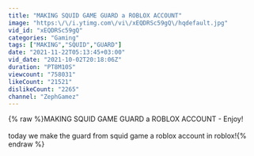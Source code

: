 ```yaml
---
title: "MAKING SQUID GAME GUARD a ROBLOX ACCOUNT"
image: "https:\/\/i.ytimg.com\/vi\/xEQDRSc59gQ\/hqdefault.jpg"
vid_id: "xEQDRSc59gQ"
categories: "Gaming"
tags: ["MAKING","SQUID","GUARD"]
date: "2021-11-22T05:13:45+03:00"
vid_date: "2021-10-02T20:18:06Z"
duration: "PT8M10S"
viewcount: "758031"
likeCount: "21521"
dislikeCount: "2265"
channel: "ZephGamez"
---
```

{% raw %}MAKING SQUID GAME GUARD a ROBLOX ACCOUNT - Enjoy!<br /><br />today we make the guard from squid game a roblox account in roblox!{% endraw %}
